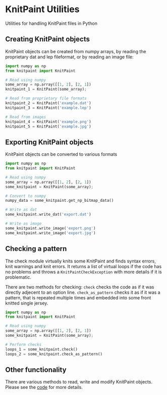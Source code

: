 # KnitPaint Utilities
Utilities for handling KnitPaint files in Python

## Creating KnitPaint objects

KnitPaint objects can be created from numpy arrays, by reading the proprietary dat and lep fileformat,
or by reading an image file:

```python
import numpy as np
from knitpaint import KnitPaint

# Read using numpy
some_array = np.array([[1, 2], [2, 1])
knitpaint_1 = KnitPaint(some_array);

# Read from proprietary file formats
knitpaint_2 = KnitPaint('example.dat')
knitpaint_3 = KnitPaint('example.lep')

# Read from images
knitpaint_4 = KnitPaint('example.png')
knitpaint_5 = KnitPaint('example.jpg')
```

## Exporting KnitPaint objects

KnitPaint objects can be converted to various formats

```python
import numpy as np
from knitpaint import KnitPaint

# Read using numpy
some_array = np.array([[1, 2], [2, 1])
some_knitpaint = KnitPaint(some_array);

# Convert to numpy
numpy_data = some_knitpaint.get_np_bitmap_data()

# Write as dat
some_knitpaint.write_dat('export.dat')

# Write as image
some_knitpaint.write_image('export.png')
some_knitpaint.write_image('export.jpg')
```

## Checking a pattern

The check module virtually knits some KnitPaint and finds syntax errors, knit warnings and knit errors.
It returns a list of virtual loops if the code has no problems and throws a `KnitPaintCheckException`
with more details if it is problematic.

There are two methods for checking: `check` checks the code as if it was directly adjecent to an option
line. `check_as_pattern` checks it as if it was a pattern, that is repeated multiple times and embedded
into some front knitted single jersey.

```python
import numpy as np
from knitpaint import KnitPaint

# Read using numpy
some_array = np.array([[1, 2], [2, 1])
some_knitpaint = KnitPaint(some_array);

# Perform checks
loops_1 = some_knitpaint.check()
loops_2 = some_knitpaint.check_as_pattern()
```

## Other functionality

There are various methods to read, write and modify KnitPaint objects. Please see the [code](__init__.py)
for more details.
